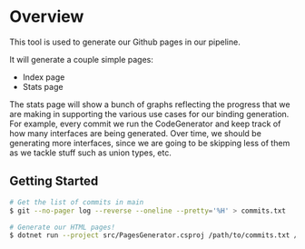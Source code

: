 # Overview

This tool is used to generate our Github pages in our pipeline.

It will generate a couple simple pages:
- Index page
- Stats page

The stats page will show a bunch of graphs reflecting the progress that we are making in supporting the various use cases for our binding generation. For example, every commit we run the CodeGenerator and keep track of how many interfaces are being generated. Over time, we should be generating more interfaces, since we are going to be skipping less of them as we tackle stuff such as union types, etc.

## Getting Started

```bash
# Get the list of commits in main
$ git --no-pager log --reverse --oneline --pretty='%H' > commits.txt

# Generate our HTML pages!
$ dotnet run --project src/PagesGenerator.csproj /path/to/commits.txt /path/to/commit-stats /path/to/output
```
